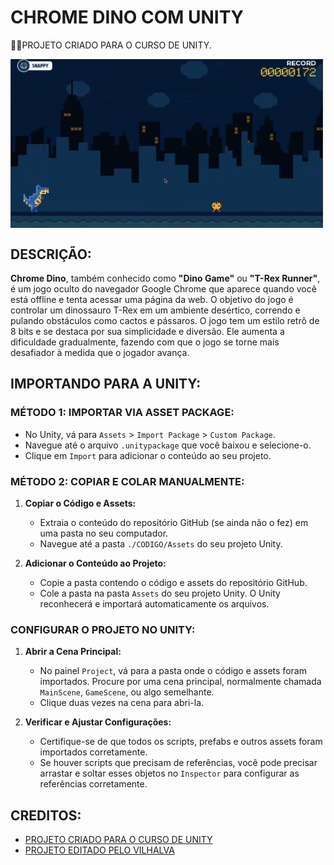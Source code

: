 # CHROME DINO COM UNITY
👨‍🏫PROJETO CRIADO PARA O CURSO DE UNITY.

<img src="FOTO.png" align="center" width="500"> <br> 

## DESCRIÇÃO:
**Chrome Dino**, também conhecido como **"Dino Game"** ou **"T-Rex Runner"**, é um jogo oculto do navegador Google Chrome que aparece quando você está offline e tenta acessar uma página da web. O objetivo do jogo é controlar um dinossauro T-Rex em um ambiente desértico, correndo e pulando obstáculos como cactos e pássaros. O jogo tem um estilo retrô de 8 bits e se destaca por sua simplicidade e diversão. Ele aumenta a dificuldade gradualmente, fazendo com que o jogo se torne mais desafiador à medida que o jogador avança.

## IMPORTANDO PARA A UNITY:
### MÉTODO 1: IMPORTAR VIA ASSET PACKAGE:
   - No Unity, vá para `Assets` > `Import Package` > `Custom Package`.
   - Navegue até o arquivo `.unitypackage` que você baixou e selecione-o.
   - Clique em `Import` para adicionar o conteúdo ao seu projeto.

### MÉTODO 2: COPIAR E COLAR MANUALMENTE:
1. **Copiar o Código e Assets:**
   - Extraia o conteúdo do repositório GitHub (se ainda não o fez) em uma pasta no seu computador.
   - Navegue até a pasta `./CODIGO/Assets` do seu projeto Unity.

2. **Adicionar o Conteúdo ao Projeto:**
   - Copie a pasta contendo o código e assets do repositório GitHub.
   - Cole a pasta na pasta `Assets` do seu projeto Unity. O Unity reconhecerá e importará automaticamente os arquivos.

### CONFIGURAR O PROJETO NO UNITY:
1. **Abrir a Cena Principal:**
   - No painel `Project`, vá para a pasta onde o código e assets foram importados. Procure por uma cena principal, normalmente chamada `MainScene`, `GameScene`, ou algo semelhante.
   - Clique duas vezes na cena para abri-la.

2. **Verificar e Ajustar Configurações:**
   - Certifique-se de que todos os scripts, prefabs e outros assets foram importados corretamente.
   - Se houver scripts que precisam de referências, você pode precisar arrastar e soltar esses objetos no `Inspector` para configurar as referências corretamente.

## CREDITOS:
- [PROJETO CRIADO PARA O CURSO DE UNITY](https://github.com/VILHALVA/CURSO-DE-UNITY)
- [PROJETO EDITADO PELO VILHALVA](https://github.com/VILHALVA)
